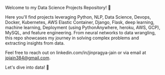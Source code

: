 Welcome to my Data Science Projects Repository! 🚀

Here you'll find projects leveraging Python, NLP, Data Science, Devops, Docker, Kubernetes,  AWS Elastic Container, Django, Flask, deep learning, machine learning, Deployment (using PythonAnywhere, heroku, AWS, GCP), MySQL, and feature engineering. From neural networks to data wrangling, this repo showcases my journey in solving complex problems and extracting insights from data.

Feel free to reach out on linkedin.com/in/jinpragya-jain or via email at jpjain384@gmail.com.

Let's dive into data! 🌟

<!---
jpjain132/jpjain132 is a ✨ special ✨ repository because its `README.md` (this file) appears on your GitHub profile.
You can click the Preview link to take a look at your changes.
--->

